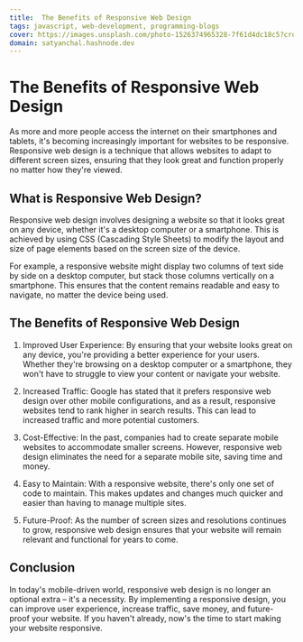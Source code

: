 ```yaml
---
title:  The Benefits of Responsive Web Design
tags: javascript, web-development, programming-blogs
cover: https://images.unsplash.com/photo-1526374965328-7f61d4dc18c5?crop=entropy&cs=tinysrgb&fit=max&fm=jpg&ixid=MnwzNDExMjB8MHwxfHNlYXJjaHwxMHx8Y29kZXxlbnwwfHx8fDE2Nzg4MzAyODU&ixlib=rb-4.0.3&q=80&w=1080
domain: satyanchal.hashnode.dev
--- 
```

# The Benefits of Responsive Web Design

As more and more people access the internet on their smartphones and tablets, it's becoming increasingly important for websites to be responsive. Responsive web design is a technique that allows websites to adapt to different screen sizes, ensuring that they look great and function properly no matter how they're viewed.

## What is Responsive Web Design?

Responsive web design involves designing a website so that it looks great on any device, whether it's a desktop computer or a smartphone. This is achieved by using CSS (Cascading Style Sheets) to modify the layout and size of page elements based on the screen size of the device.

For example, a responsive website might display two columns of text side by side on a desktop computer, but stack those columns vertically on a smartphone. This ensures that the content remains readable and easy to navigate, no matter the device being used.

## The Benefits of Responsive Web Design

1. Improved User Experience: By ensuring that your website looks great on any device, you're providing a better experience for your users. Whether they're browsing on a desktop computer or a smartphone, they won't have to struggle to view your content or navigate your website.

2. Increased Traffic: Google has stated that it prefers responsive web design over other mobile configurations, and as a result, responsive websites tend to rank higher in search results. This can lead to increased traffic and more potential customers.

3. Cost-Effective: In the past, companies had to create separate mobile websites to accommodate smaller screens. However, responsive web design eliminates the need for a separate mobile site, saving time and money.

4. Easy to Maintain: With a responsive website, there's only one set of code to maintain. This makes updates and changes much quicker and easier than having to manage multiple sites.

5. Future-Proof: As the number of screen sizes and resolutions continues to grow, responsive web design ensures that your website will remain relevant and functional for years to come.

## Conclusion

In today's mobile-driven world, responsive web design is no longer an optional extra – it's a necessity. By implementing a responsive design, you can improve user experience, increase traffic, save money, and future-proof your website. If you haven't already, now's the time to start making your website responsive.
